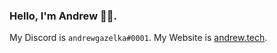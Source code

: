 ### Hello, I'm Andrew 👋🏼. 

My Discord is `andrewgazelka#0001`. My Website is [andrew.tech](https://andrew.tech/).
